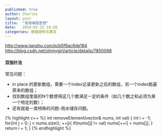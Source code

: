```yaml
---
published: true
author: Charles
layout: post
title:  "常用编程思想"
date:   2016-02-22 14:28
categories: 数据结构与算法
---
```


http://www.jianshu.com/p/b5f9ac6de184
http://blog.csdn.net/ohmygirl/article/details/7850068

#### 双指针法
常见问题：
- in place 的更新数组，需要一个index记录更新之后的数组，另一个index跑遍原来的数组； 
- 找到数组里面的N个数使得这几个数满足一定的条件（如几个数之和必须为某一个特定的数）；
- 还有就是一类特殊的问题-雨水储存问题。

{% highlight c++ %}
int removeElement(vector<int>& nums, int val) {
    int i = -1;
    for(int j = 0; j < nums.size(); ++j){
        if(nums[j] != val)
            nums[++i] = nums[j];
    }
    return i + 1;
}
{% endhighlight %}
